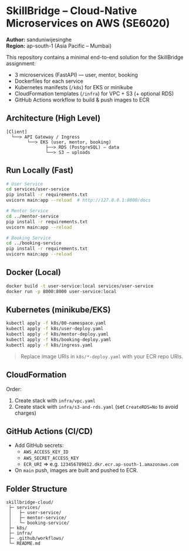 # SkillBridge – Cloud-Native Microservices on AWS (SE6020)

**Author:** sanduniwijesinghe  
**Region:** ap-south-1 (Asia Pacific – Mumbai)

This repository contains a minimal end-to-end solution for the SkillBridge assignment:
- 3 microservices (FastAPI) — user, mentor, booking
- Dockerfiles for each service
- Kubernetes manifests (`/k8s`) for EKS or minikube
- CloudFormation templates (`/infra`) for VPC + S3 (+ optional RDS)
- GitHub Actions workflow to build & push images to ECR

## Architecture (High Level)

```
[Client]
  └──> API Gateway / Ingress
        └──> EKS (user, mentor, booking)
               ├──> RDS (PostgreSQL) – data
               └──> S3 – uploads
```

## Run Locally (Fast)

```bash
# User Service
cd services/user-service
pip install -r requirements.txt
uvicorn main:app --reload  # http://127.0.0.1:8000/docs

# Mentor Service
cd ../mentor-service
pip install -r requirements.txt
uvicorn main:app --reload

# Booking Service
cd ../booking-service
pip install -r requirements.txt
uvicorn main:app --reload
```

## Docker (Local)

```bash
docker build -t user-service:local services/user-service
docker run -p 8000:8000 user-service:local
```

## Kubernetes (minikube/EKS)

```bash
kubectl apply -f k8s/00-namespace.yaml
kubectl apply -f k8s/user-deploy.yaml
kubectl apply -f k8s/mentor-deploy.yaml
kubectl apply -f k8s/booking-deploy.yaml
kubectl apply -f k8s/ingress.yaml
```

> Replace image URIs in `k8s/*-deploy.yaml` with your ECR repo URIs.

## CloudFormation

Order:
1. Create stack with `infra/vpc.yaml`
2. Create stack with `infra/s3-and-rds.yaml` (set `CreateRDS=No` to avoid charges)

## GitHub Actions (CI/CD)

- Add GitHub secrets:
  - `AWS_ACCESS_KEY_ID`
  - `AWS_SECRET_ACCESS_KEY`
  - `ECR_URI` ⇒ e.g. `123456789012.dkr.ecr.ap-south-1.amazonaws.com`
- On `main` push, images are built and pushed to ECR.

## Folder Structure

```
skillbridge-cloud/
 ├─ services/
 │   ├─ user-service/
 │   ├─ mentor-service/
 │   └─ booking-service/
 ├─ k8s/
 ├─ infra/
 ├─ .github/workflows/
 └─ README.md
```
